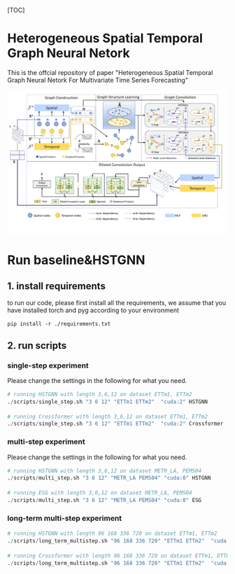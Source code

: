 [TOC]
# Heterogeneous Spatial Temporal Graph Neural Netork

This is the offcial repository of paper "Heterogeneous Spatial Temporal Graph Neural Netork For Multivariate Time Series Forecasting"

![HSTGNN](./fig/overview.png)



# Run baseline&HSTGNN

## 1. install requirements

to run our code, please first install all the requirements, we assume that you have installed torch and pyg according to your environment
```
pip install -r ./requirements.txt
```


## 2. run scripts


### single-step experiment

Please change the settings in the following for what you need.

```python
# running HSTGNN with length 3,6,12 on dataset ETTm1, ETTm2
./scripts/single_step.sh "3 6 12" "ETTm1 ETTm2"  "cuda:2" HSTGNN

# running Crossformer with length 3,6,12 on dataset ETTm1, ETTm2
./scripts/single_step.sh "3 6 12" "ETTm1 ETTm2"  "cuda:2" Crossformer
```
### multi-step experiment


Please change the settings in the following for what you need.
```python
# running HSTGNN with length 3,6,12 on dataset METR_LA, PEMS04
./scripts/multi_step.sh "3 6 12" "METR_LA PEMS04" "cuda:0" HSTGNN

# running ESG with length 3,6,12 on dataset METR_LA, PEMS04
./scripts/multi_step.sh "3 6 12" "METR_LA PEMS04" "cuda:0" ESG
```


### long-term multi-step experiment

```python
# running HSTGNN with length 96 168 336 720 on dataset ETTm1, ETTm2
./scripts/long_term_multistep.sh "96 168 336 720" "ETTm1 ETTm2"  "cuda:2" HSTGNN

# running Crossformer with length 96 168 336 720 on dataset ETTm1, ETTm2
./scripts/long_term_multistep.sh "96 168 336 720" "ETTm1 ETTm2"  "cuda:2" Crossformer
```



# 